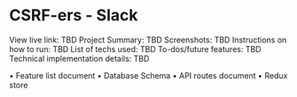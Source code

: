 # CSRF-ers - Slack
View live link: TBD
Project Summary: TBD
Screenshots: TBD
Instructions on how to run: TBD
List of techs used: TBD
To-dos/future features: TBD
Technical implementation details: TBD

• Feature list document
• Database Schema
• API routes document
• Redux store
